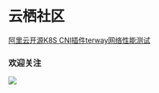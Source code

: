 # 云栖社区
[阿里云开源K8S CNI插件terway网络性能测试](https://yq.aliyun.com/articles/696639?spm=a2c4e.11153940.bloghomeflow.62.2b9f291als77PA&do=login&accounttraceid=ea8e5d9d-befd-49b7-822a-3a8f413bb2e7)

### 欢迎关注
<a id="jump_10"></a>
![](http://pp2egchi0.bkt.clouddn.com/Fv816XFbZB2JQazo5LHBoy2_SGVz)
